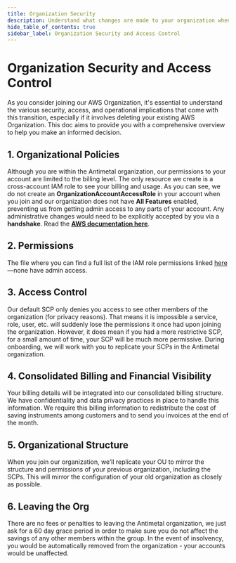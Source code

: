 ```yaml
---
title: Organization Security
description: Understand what changes are made to your organization when you connect Antimetal.
hide_table_of_contents: true
sidebar_label: Organization Security and Access Control
---
```


# Organization Security and Access Control

As you consider joining our AWS Organization, it's essential to understand the various security, access, and operational implications that come with this transition, especially if it involves deleting your existing AWS Organization. This doc aims to provide you with a comprehensive overview to help you make an informed decision.

## 1. Organizational Policies

Although you are within the Antimetal organization, our permissions to your account are limited to the billing level. The only resource we create is a cross-account IAM role to see your billing and usage. As you can see, we do not create an **OrganizationAccountAccessRole** in your account when you join and our organization does not have **All Features** enabled, preventing us from getting admin access to any parts of your account. Any administrative changes would need to be explicitly accepted by you via a **handshake**. Read the [<u>**AWS documentation here**</u>](https://docs.aws.amazon.com/organizations/latest/userguide/orgs_manage_accounts_invites.html#:~:text=However%2C%20unlike%20created%20accounts%2C%20the%20OrganizationAccountAccessRole%20IAM%20role%20is%20not%20automatically%20created%20in%20the%20member%20account%20with%20permissions%20for%20the%20management%20account%20to%20assume.).

## 2. Permissions

The file where you can find a full list of the IAM role permissions linked [here](security/iam_roles_explained.md)—none have admin access.

## 3. Access Control

Our default SCP only denies you access to see other members of the organization (for privacy reasons). That means it is impossible a service, role, user, etc. will suddenly lose the permissions it once had upon joining the organization. However, it does mean if you had a more restrictive SCP, for a small amount of time, your SCP will be much more permissive. During onboarding, we will work with you to replicate your SCPs in the Antimetal organization.

## 4. Consolidated Billing and Financial Visibility

Your billing details will be integrated into our consolidated billing structure. We have confidentiality and data privacy practices in place to handle this information. We require this billing information to redistribute the cost of saving instruments among customers and to send you invoices at the end of the month.

## 5. Organizational Structure

When you join our organization, we’ll replicate your OU to mirror the structure and permissions of your previous organization, including the SCPs. This will mirror the configuration of your old organization as closely as possible.

## 6. Leaving the Org

There are no fees or penalties to leaving the Antimetal organization, we just ask for a 60 day grace period in order to make sure you do not affect the savings of any other members within the group. In the event of insolvency, you would be automatically removed from the organization - your accounts would be unaffected.
